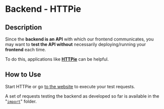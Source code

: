 # Backend - HTTPie

## Description

Since the **backend is an API** with which our frontend communicates, you may want to **test the API without** necessarily deploying/running your **frontend** each time.

To do this, applications like [**HTTPie**](https://httpie.io/) can be helpful.

## How to Use

Start HTTPie or go [to the website](https://httpie.io/) to execute your test requests.

A set of requests testing the backend as developed so far is available in the "[`import`](./import/)" folder.
